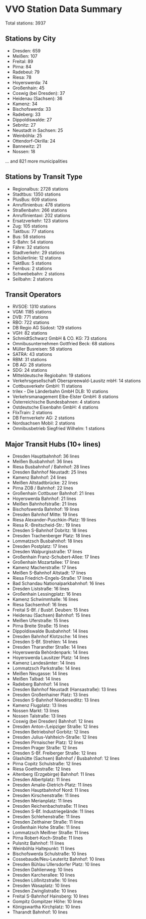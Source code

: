 # VVO Station Data Summary

Total stations: 3937

## Stations by City

- Dresden: 659
- Meißen: 107
- Freital: 89
- Pirna: 84
- Radebeul: 79
- Riesa: 78
- Hoyerswerda: 74
- Großenhain: 45
- Coswig (bei Dresden): 37
- Heidenau (Sachsen): 36
- Kamenz: 34
- Bischofswerda: 33
- Radeberg: 33
- Dippoldiswalde: 27
- Sebnitz: 27
- Neustadt in Sachsen: 25
- Weinböhla: 25
- Ottendorf-Okrilla: 24
- Bannewitz: 21
- Nossen: 18

... and 821 more municipalities

## Stations by Transit Type

- Regionalbus: 2728 stations
- Stadtbus: 1350 stations
- PlusBus: 609 stations
- Anruflinienbus: 478 stations
- Straßenbahn: 266 stations
- Anruflinientaxi: 202 stations
- Ersatzverkehr: 123 stations
- Zug: 105 stations
- Taktbus: 77 stations
- Bus: 58 stations
- S-Bahn: 54 stations
- Fähre: 32 stations
- Stadtverkehr: 29 stations
- Schülerlinie: 12 stations
- TaktBus: 5 stations
- Fernbus: 2 stations
- Schwebebahn: 2 stations
- Seilbahn: 2 stations

## Transit Operators

- RVSOE: 1310 stations
- VGM: 1185 stations
- DVB: 771 stations
- RBO: 722 stations
- DB Regio AG Südost: 129 stations
- VGH: 82 stations
- SchmidtSchwarz GmbH & CO. KG: 73 stations
- Omnibusunternehmen Gottfried Beck: 68 stations
- Müller Busreisen: 58 stations
- SATRA: 43 stations
- RBM: 31 stations
- DB AG: 28 stations
- SDG: 24 stations
- Mitteldeutsche Regiobahn: 19 stations
- Verkehrsgesellschaft Oberspreewald-Lausitz mbH: 14 stations
- Cottbusverkehr GmbH: 11 stations
- trilex - Die Länderbahn GmbH DLB: 10 stations
- Verkehrsmanagement Elbe-Elster GmbH: 8 stations
- Österreichische Bundesbahnen: 4 stations
- Ostdeutsche Eisenbahn GmbH: 4 stations
- FlixTrain: 2 stations
- DB Fernverkehr AG: 2 stations
- Nordsachsen Mobil: 2 stations
- Omnibusbetrieb Siegfried Wilhelm: 1 stations

## Major Transit Hubs (10+ lines)

- Dresden Hauptbahnhof: 36 lines
- Meißen Busbahnhof: 36 lines
- Riesa Busbahnhof / Bahnhof: 28 lines
- Dresden Bahnhof Neustadt: 25 lines
- Kamenz Bahnhof: 24 lines
- Meißen Altstadtbrücke: 22 lines
- Pirna ZOB / Bahnhof: 22 lines
- Großenhain Cottbuser Bahnhof: 21 lines
- Hoyerswerda Bahnhof: 21 lines
- Meißen Bahnhofstraße: 21 lines
- Bischofswerda Bahnhof: 19 lines
- Dresden Bahnhof Mitte: 19 lines
- Riesa Alexander-Puschkin-Platz: 19 lines
- Riesa R.-Breitscheid-Str.: 19 lines
- Dresden S-Bahnhof Dobritz: 18 lines
- Dresden Trachenberger Platz: 18 lines
- Lommatzsch Busbahnhof: 18 lines
- Dresden Postplatz: 17 lines
- Dresden Walpurgisstraße: 17 lines
- Großenhain Franz-Schubert-Allee: 17 lines
- Großenhain Mozartallee: 17 lines
- Kamenz Macherstraße: 17 lines
- Meißen S-Bahnhof Altstadt: 17 lines
- Riesa Friedrich-Engels-Straße: 17 lines
- Bad Schandau Nationalparkbahnhof: 16 lines
- Dresden Liststraße: 16 lines
- Großenhain Lessingplatz: 16 lines
- Kamenz Schwimmhalle: 16 lines
- Riesa Sachsenhof: 16 lines
- Freital S-Bf. / Busbf. Deuben: 15 lines
- Heidenau (Sachsen) Bahnhof: 15 lines
- Meißen Uferstraße: 15 lines
- Pirna Breite Straße: 15 lines
- Dippoldiswalde Busbahnhof: 14 lines
- Dresden Bahnhof Klotzsche: 14 lines
- Dresden S-Bf. Strehlen: 14 lines
- Dresden Tharandter Straße: 14 lines
- Hoyerswerda Behördenpark: 14 lines
- Hoyerswerda Lausitzer Platz: 14 lines
- Kamenz Landesämter: 14 lines
- Lommatzsch Parkstraße: 14 lines
- Meißen Neugasse: 14 lines
- Meißen Talbad: 14 lines
- Radeberg Bahnhof: 14 lines
- Dresden Bahnhof Neustadt (Hansastraße): 13 lines
- Dresden Großenhainer Platz: 13 lines
- Dresden S-Bahnhof Niedersedlitz: 13 lines
- Kamenz Flugplatz: 13 lines
- Nossen Markt: 13 lines
- Nossen Talstraße: 13 lines
- Coswig (bei Dresden) Bahnhof: 12 lines
- Dresden Anton-/Leipziger Straße: 12 lines
- Dresden Betriebshof Gorbitz: 12 lines
- Dresden Julius-Vahlteich-Straße: 12 lines
- Dresden Pirnaischer Platz: 12 lines
- Dresden Prager Straße: 12 lines
- Dresden S-Bf. Freiberger Straße: 12 lines
- Glashütte (Sachsen) Bahnhof / Busbahnhof: 12 lines
- Pirna Copitz Schulstraße: 12 lines
- Riesa Goethestraße: 12 lines
- Altenberg (Erzgebirge) Bahnhof: 11 lines
- Dresden Albertplatz: 11 lines
- Dresden Amalie-Dietrich-Platz: 11 lines
- Dresden Hauptbahnhof Nord: 11 lines
- Dresden Kirschenstraße: 11 lines
- Dresden Merianplatz: 11 lines
- Dresden Reichenbachstraße: 11 lines
- Dresden S-Bf. Industriegelände: 11 lines
- Dresden Schlehenstraße: 11 lines
- Dresden Zeithainer Straße: 11 lines
- Großenhain Hohe Straße: 11 lines
- Lommatzsch Meißner Straße: 11 lines
- Pirna Robert-Koch-Straße: 11 lines
- Pulsnitz Bahnhof: 11 lines
- Weinböhla Haltepunkt: 11 lines
- Bischofswerda Schulstraße: 10 lines
- Cossebaude/Neu-Leuteritz Bahnhof: 10 lines
- Dresden Bühlau Ullersdorfer Platz: 10 lines
- Dresden Dahlienweg: 10 lines
- Dresden Karcherallee: 10 lines
- Dresden Lößnitzstraße: 10 lines
- Dresden Wasaplatz: 10 lines
- Dresden Zwinglistraße: 10 lines
- Freital S-Bahnhof Hainsberg: 10 lines
- Gompitz Gompitzer Höhe: 10 lines
- Königswartha Kirchplatz: 10 lines
- Tharandt Bahnhof: 10 lines
